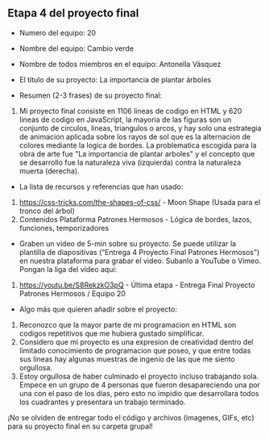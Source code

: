 ## Etapa 4 del proyecto final

- Numero del equipo: 20

- Nombre del equipo: Cambio verde

- Nombre de todos miembros en el equipo: Antonella Vásquez

- El título de su proyecto: La importancia de plantar árboles

- Resumen (2-3 frases) de su proyecto final:

1. Mi proyecto final consiste en 1106 lineas de codigo en HTML y 620 lineas de codigo en JavaScript, la mayoria de las figuras son un conjunto de circulos, lineas, triangulos o arcos, y hay solo una estrategia de animacion aplicada sobre los rayos de sol que es la alternacion de colores mediante la logica de bordes. La problematica escogida para la obra de arte fue "La importancia de plantar arboles" y el concepto que se desarrollo fue la naturaleza viva (izquierda) contra la naturaleza muerta (derecha).


- La lista de recursos y referencias que han usado:


1. https://css-tricks.com/the-shapes-of-css/ - Moon Shape (Usada para el tronco del árbol)
2. Contenidos Plataforma Patrones Hermosos - Lógica de bordes, lazos, funciones, temporizadores



- Graben un video de 5-min sobre su proyecto. Se puede utilizar la plantilla de diapositivas (“Entrega 4 Proyecto Final Patrones Hermosos”) en nuestra plataforma para grabar el video. Subanlo a YouTube o Vimeo. Pongan la liga del vídeo aquí: 

1. https://youtu.be/S8RekzkO3pQ - Última etapa - Entrega Final Proyecto Patrones Hermosos / Equipo 20

- Algo más que quieren añadir sobre el proyecto:

1. Reconozco que la mayor parte de mi programacion en HTML son codigos repetitivos que me hubiera gustado simplificar. 
2. Considero que mi proyecto es una expresion de creatividad dentro del limitado conocimiento de programacion que poseo, y que entre todas sus lineas hay algunas muestras de ingenio de las que me siento orgullosa.
3. Estoy orgullosa de haber culminado el proyecto incluso trabajando sola. Empece en un grupo de 4 personas que fueron desapareciendo una por una con el paso de los dias, pero esto no impidio que desarrollara todos los cuadrantes y presentara un trabajo terminado. 


¡No se olviden de entregar todo el código y archivos (imagenes, GIFs, etc) para su proyecto final en su carpeta grupal!
